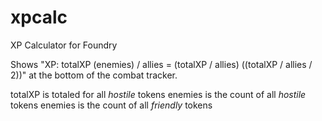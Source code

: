 # xpcalc
XP Calculator for Foundry

Shows "XP: totalXP (enemies) / allies = (totalXP / allies) ((totalXP / allies / 2))" at the bottom of the combat tracker.

totalXP is totaled for all *hostile* tokens
enemies is the count of all *hostile* tokens
enemies is the count of all *friendly* tokens
